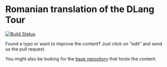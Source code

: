 Romanian translation of the DLang Tour
==============================================

[![Build Status](https://travis-ci.org/dlang-tour/romanian.svg?branch=master)](https://travis-ci.org/dlang-tour/romanian)

Found a typo or want to improve the content?
Just click on "edit" and send us the pull request.

You might also be looking for the [base repository](https://github.com/dlang-tour)
that hosts the content.
